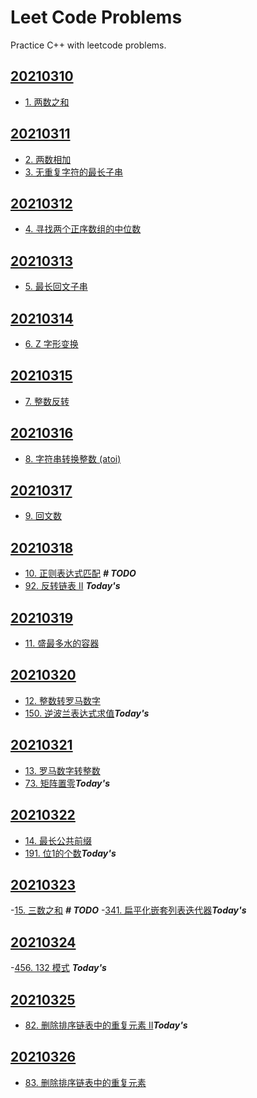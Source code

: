 # Leet Code Problems

Practice C++ with leetcode problems.

## [20210310](20210310)

- [1. 两数之和](https://leetcode-cn.com/problems/two-sum)

## [20210311](20210311)

- [2. 两数相加](https://leetcode-cn.com/problems/add-two-numbers/)
- [3. 无重复字符的最长子串](https://leetcode-cn.com/problems/longest-substring-without-repeating-characters/)

## [20210312](20210312)

- [4. 寻找两个正序数组的中位数](https://leetcode-cn.com/problems/median-of-two-sorted-arrays/)

## [20210313](20210313)

- [5. 最长回文子串](https://leetcode-cn.com/problems/longest-palindromic-substring/)

## [20210314](20210314)

- [6. Z 字形变换](https://leetcode-cn.com/problems/zigzag-conversion/)

## [20210315](20210315)

- [7. 整数反转](https://leetcode-cn.com/problems/reverse-integer/)

## [20210316](20210316)

- [8. 字符串转换整数 (atoi)](https://leetcode-cn.com/problems/string-to-integer-atoi/)

## [20210317](20210317)

- [9. 回文数](https://leetcode-cn.com/problems/palindrome-number/)

## [20210318](20210318)

- [10. 正则表达式匹配](https://leetcode-cn.com/problems/regular-expression-matching/) ***#   TODO***
- [92. 反转链表 II](https://leetcode-cn.com/problems/reverse-linked-list-ii/) ***Today's***

## [20210319](20210319)

- [11. 盛最多水的容器](https://leetcode-cn.com/problems/container-with-most-water/)

## [20210320](20210320)

- [12. 整数转罗马数字](https://leetcode-cn.com/problems/integer-to-roman/)
- [150. 逆波兰表达式求值](https://leetcode-cn.com/problems/evaluate-reverse-polish-notation/)***Today's***

## [20210321](20210321)

- [13. 罗马数字转整数](https://leetcode-cn.com/problems/roman-to-integer/)
- [73. 矩阵置零](https://leetcode-cn.com/problems/set-matrix-zeroes/)***Today's***

## [20210322](20210322)

- [14. 最长公共前缀](https://leetcode-cn.com/problems/longest-common-prefix/)
- [191. 位1的个数](https://leetcode-cn.com/problems/number-of-1-bits/)***Today's***

## [20210323](20210323)

-[15. 三数之和](https://leetcode-cn.com/problems/3sum/) ***#    TODO***
-[341. 扁平化嵌套列表迭代器](https://leetcode-cn.com/problems/flatten-nested-list-iterator/)***Today's***

## [20210324](20210324)

-[456. 132 模式](https://leetcode-cn.com/problems/132-pattern/) ***Today's***

## [20210325](20210325)

- [82. 删除排序链表中的重复元素 II](https://leetcode-cn.com/problems/remove-duplicates-from-sorted-list-ii/)***Today's***

## [20210326](20210326)

- [83. 删除排序链表中的重复元素](https://leetcode-cn.com/problems/remove-duplicates-from-sorted-list/)
